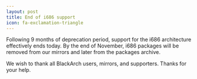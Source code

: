 ```yaml
---
layout: post
title: End of i686 support
icon: fa-exclamation-triangle
---
```


Following 9 months of deprecation period, support for the i686 architecture effectively ends today. By the end of November, i686 packages will be removed from our mirrors and later from the packages archive.

We wish to thank all BlackArch users, mirrors, and supporters. Thanks for your help.

